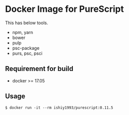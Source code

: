 # Docker Image for PureScript
This has below tools.

- npm, yarn
- bower
- pulp
- psc-package
- purs, psc, psci

## Requirement for build

- docker >= 17.05

## Usage

```
$ docker run -it --rm ishiy1993/purescript:0.11.5
```
